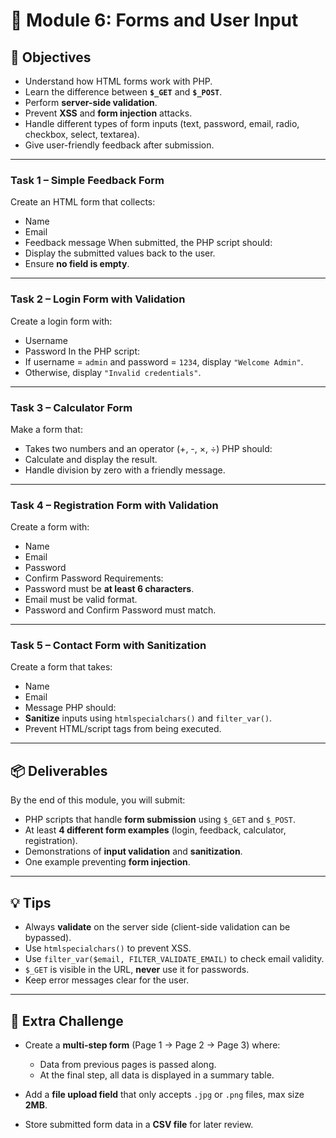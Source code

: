 # 🐘 Module 6: Forms and User Input

## 🎯 Objectives

* Understand how HTML forms work with PHP.
* Learn the difference between **`$_GET`** and **`$_POST`**.
* Perform **server-side validation**.
* Prevent **XSS** and **form injection** attacks.
* Handle different types of form inputs (text, password, email, radio, checkbox, select, textarea).
* Give user-friendly feedback after submission.

---

### **Task 1 – Simple Feedback Form**

Create an HTML form that collects:

* Name
* Email
* Feedback message
  When submitted, the PHP script should:
* Display the submitted values back to the user.
* Ensure **no field is empty**.

---

### **Task 2 – Login Form with Validation**

Create a login form with:

* Username
* Password
  In the PHP script:
* If username = `admin` and password = `1234`, display `"Welcome Admin"`.
* Otherwise, display `"Invalid credentials"`.

---

### **Task 3 – Calculator Form**

Make a form that:

* Takes two numbers and an operator (+, -, ×, ÷)
  PHP should:
* Calculate and display the result.
* Handle division by zero with a friendly message.

---

### **Task 4 – Registration Form with Validation**

Create a form with:

* Name
* Email
* Password
* Confirm Password
  Requirements:
* Password must be **at least 6 characters**.
* Email must be valid format.
* Password and Confirm Password must match.

---

### **Task 5 – Contact Form with Sanitization**

Create a form that takes:

* Name
* Email
* Message
  PHP should:
* **Sanitize** inputs using `htmlspecialchars()` and `filter_var()`.
* Prevent HTML/script tags from being executed.

---
## 📦 **Deliverables**

By the end of this module, you will submit:

* PHP scripts that handle **form submission** using `$_GET` and `$_POST`.
* At least **4 different form examples** (login, feedback, calculator, registration).
* Demonstrations of **input validation** and **sanitization**.
* One example preventing **form injection**.

---
## 💡 **Tips**

* Always **validate** on the server side (client-side validation can be bypassed).
* Use `htmlspecialchars()` to prevent XSS.
* Use `filter_var($email, FILTER_VALIDATE_EMAIL)` to check email validity.
* `$_GET` is visible in the URL, **never** use it for passwords.
* Keep error messages clear for the user.

---

## 🚀 **Extra Challenge**

* Create a **multi-step form** (Page 1 → Page 2 → Page 3) where:

  * Data from previous pages is passed along.
  * At the final step, all data is displayed in a summary table.
* Add a **file upload field** that only accepts `.jpg` or `.png` files, max size **2MB**.
* Store submitted form data in a **CSV file** for later review.
